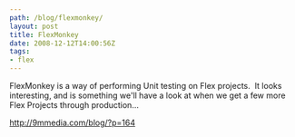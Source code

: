 ```yaml
---
path: /blog/flexmonkey/
layout: post
title: FlexMonkey
date: 2008-12-12T14:00:56Z
tags:
- flex
---
```


<p class="MsoPlainText">FlexMonkey is a way of performing Unit testing on Flex projects.  It looks interesting, and is something we'll have a look at when we get a few more Flex Projects through production...</p>
<p class="MsoPlainText"><a href="http://9mmedia.com/blog/?p=164">http://9mmedia.com/blog/?p=164</a></p>